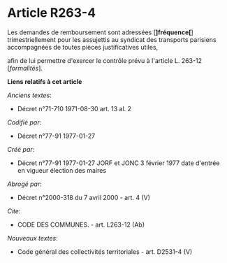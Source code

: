 # Article R263-4

Les demandes de remboursement sont adressées [**]fréquence[**] trimestriellement pour les assujettis au syndicat des
transports parisiens accompagnées de toutes pièces justificatives utiles,

afin de lui permettre d'exercer le contrôle prévu à l'article L. 263-12 [*formalités*].

**Liens relatifs à cet article**

_Anciens textes_:

  - Décret n°71-710 1971-08-30 art. 13 al. 2

_Codifié par_:

  - Décret n°77-91 1977-01-27

_Créé par_:

  - Décret n°77-91 1977-01-27 JORF et JONC 3 février 1977 date d'entrée en vigueur élection des maires

_Abrogé par_:

  - Décret n°2000-318 du 7 avril 2000 - art. 4 (V)

_Cite_:

  - CODE DES COMMUNES. - art. L263-12 (Ab)

_Nouveaux textes_:

  - Code général des collectivités territoriales - art. D2531-4 (V)

